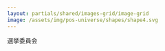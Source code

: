 ```yaml
---
layout: partials/shared/images-grid/image-grid
image: /assets/img/pos-universe/shapes/shape4.svg
---
```


選挙委員会
